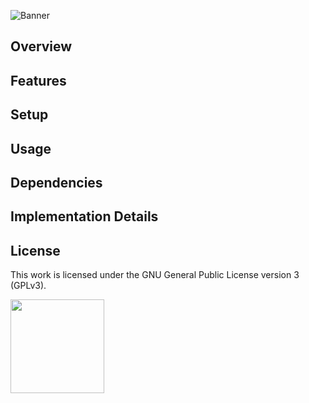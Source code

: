 ![Banner](https://s-christy.com/sbs/status-banner.svg?icon=content/ballot&hue=100&title=TODO%20Web%20App&description=An%20app%20for%20organizing%20all%20of%20my%20TODO%20lists)

## Overview

## Features

## Setup

## Usage

## Dependencies

## Implementation Details

## License

This work is licensed under the GNU General Public License version 3 (GPLv3).

[<img src="https://s-christy.com/status-banner-service/GPLv3_Logo.svg" width="150" />](https://www.gnu.org/licenses/gpl-3.0.en.html)
